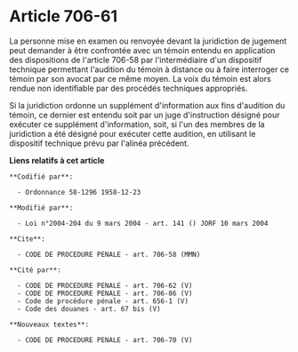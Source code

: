 # Article 706-61

La personne mise en examen ou renvoyée devant la juridiction de jugement peut demander à être confrontée avec un témoin
entendu en application des dispositions de l'article 706-58 par l'intermédiaire d'un dispositif technique permettant
l'audition du témoin à distance ou à faire interroger ce témoin par son avocat par ce même moyen. La voix du témoin est alors
rendue non identifiable par des procédés techniques appropriés.

Si la juridiction ordonne un supplément d'information aux fins d'audition du témoin, ce dernier est entendu soit par un juge
d'instruction désigné pour exécuter ce supplément d'information, soit, si l'un des membres de la juridiction a été désigné
pour exécuter cette audition, en utilisant le dispositif technique prévu par l'alinéa précédent.

**Liens relatifs à cet article**

	**Codifié par**:

	  - Ordonnance 58-1296 1958-12-23

	**Modifié par**:

	  - Loi n°2004-204 du 9 mars 2004 - art. 141 () JORF 10 mars 2004

	**Cite**:

	  - CODE DE PROCEDURE PENALE - art. 706-58 (MMN)

	**Cité par**:

	  - CODE DE PROCEDURE PENALE - art. 706-62 (V)
	  - CODE DE PROCEDURE PENALE - art. 706-86 (V)
	  - Code de procédure pénale - art. 656-1 (V)
	  - Code des douanes - art. 67 bis (V)

	**Nouveaux textes**:

	  - CODE DE PROCEDURE PENALE - art. 706-70 (V)
